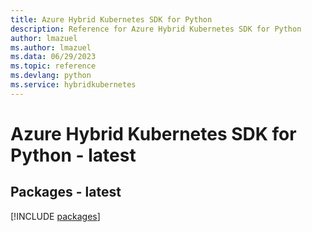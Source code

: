```yaml
---
title: Azure Hybrid Kubernetes SDK for Python
description: Reference for Azure Hybrid Kubernetes SDK for Python
author: lmazuel
ms.author: lmazuel
ms.data: 06/29/2023
ms.topic: reference
ms.devlang: python
ms.service: hybridkubernetes
---
```

# Azure Hybrid Kubernetes SDK for Python - latest
## Packages - latest
[!INCLUDE [packages](hybrid-kubernetes-index.md)]
